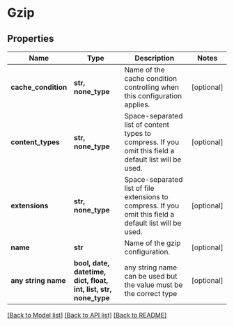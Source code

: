# Gzip


## Properties
Name | Type | Description | Notes
------------ | ------------- | ------------- | -------------
**cache_condition** | **str, none_type** | Name of the cache condition controlling when this configuration applies. | [optional] 
**content_types** | **str, none_type** | Space-separated list of content types to compress. If you omit this field a default list will be used. | [optional] 
**extensions** | **str, none_type** | Space-separated list of file extensions to compress. If you omit this field a default list will be used. | [optional] 
**name** | **str** | Name of the gzip configuration. | [optional] 
**any string name** | **bool, date, datetime, dict, float, int, list, str, none_type** | any string name can be used but the value must be the correct type | [optional]

[[Back to Model list]](../README.md#documentation-for-models) [[Back to API list]](../README.md#documentation-for-api-endpoints) [[Back to README]](../README.md)


